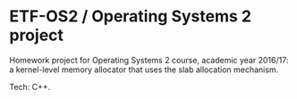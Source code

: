 # ETF-OS2 / Operating Systems 2 project

Homework project for Operating Systems 2 course, academic year 2016/17: a kernel-level memory allocator that uses the slab allocation mechanism.

Tech: C++.
